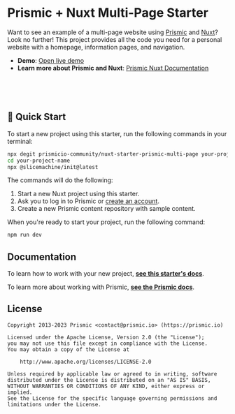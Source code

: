 # Prismic + Nuxt Multi-Page Starter

Want to see an example of a multi-page website using [Prismic][prismic] and [Nuxt][nuxt]? Look no further! This project provides all the code you need for a personal website with a homepage, information pages, and navigation.

- **Demo**: [Open live demo][live-demo]
- **Learn more about Prismic and Nuxt**: [Prismic Nuxt Documentation][prismic-docs]

&nbsp;



&nbsp;

## 🚀 Quick Start

To start a new project using this starter, run the following commands in your terminal:

```sh
npx degit prismicio-community/nuxt-starter-prismic-multi-page your-project-name
cd your-project-name
npx @slicemachine/init@latest
```

The commands will do the following:

1. Start a new Nuxt project using this starter.
2. Ask you to log in to Prismic or [create an account][prismic-sign-up].
3. Create a new Prismic content repository with sample content.

When you're ready to start your project, run the following command:

```sh
npm run dev
```

## Documentation

To learn how to work with your new project, [**see this starter's docs**][starter-docs].

To learn more about working with Prismic, [**see the Prismic docs**][prismic-docs].

## License

```
Copyright 2013-2023 Prismic <contact@prismic.io> (https://prismic.io)

Licensed under the Apache License, Version 2.0 (the "License");
you may not use this file except in compliance with the License.
You may obtain a copy of the License at

    http://www.apache.org/licenses/LICENSE-2.0

Unless required by applicable law or agreed to in writing, software
distributed under the License is distributed on an "AS IS" BASIS,
WITHOUT WARRANTIES OR CONDITIONS OF ANY KIND, either express or implied.
See the License for the specific language governing permissions and
limitations under the License.
```

[prismic]: https://prismic.io
[prismic-docs]: https://prismic.io/docs/nuxt-3-setup
[prismic-sign-up]: https://prismic.io/dashboard/signup
[starter-docs]: ./docs/README.md
[nuxt]: https://nuxt.com
[live-demo]: https://nuxt-starter-prismic-multi-page.vercel.app
